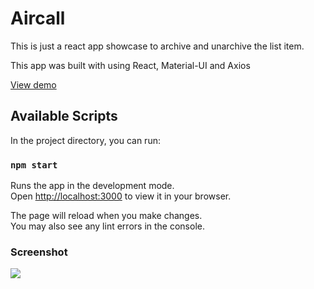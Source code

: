 # Aircall
This is just a react app showcase to archive and unarchive the list item.

This app was built with using React, Material-UI and Axios

[View demo](https://app.netlify.com/sites/archive-call/overview)

## Available Scripts

In the project directory, you can run:

### `npm start`

Runs the app in the development mode.\
Open [http://localhost:3000](http://localhost:3000) to view it in your browser.

The page will reload when you make changes.\
You may also see any lint errors in the console.

### Screenshot
![](./aircall-screenshot.png)
